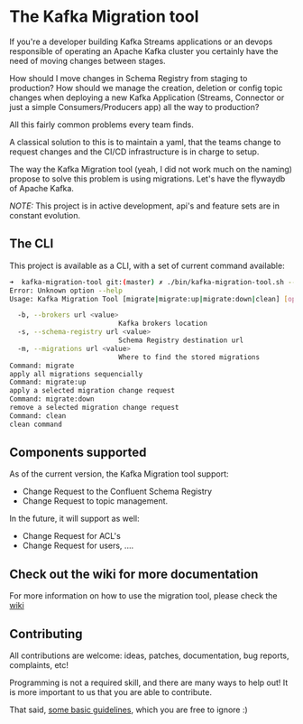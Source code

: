 # The Kafka Migration tool

If you're a developer building Kafka Streams applications or an devops responsible of operating an 
Apache Kafka cluster you certainly have the need of moving changes between stages.

How should I move changes in Schema Registry from staging to production? How should we manage the 
creation, deletion or config topic changes when deploying a new Kafka Application (Streams, Connector
or just a simple Consumers/Producers app) all the way to production? 

All this fairly common problems every team finds.

A classical solution to this is to maintain a yaml, that the teams change to request changes and the
CI/CD infrastructure is in charge to setup.

The way the Kafka Migration tool (yeah, I did not work much on the naming) propose to solve this problem is using migrations. 
Let's have the flywaydb of Apache Kafka.

*NOTE:* This project is in active development, api's and feature sets are in constant evolution.

## The CLI

This project is available as a CLI, with a set of current command available:

```bash
➜  kafka-migration-tool git:(master) ✗ ./bin/kafka-migration-tool.sh --help
Error: Unknown option --help
Usage: Kafka Migration Tool [migrate|migrate:up|migrate:down|clean] [options]

  -b, --brokers url <value>
                           Kafka brokers location
  -s, --schema-registry url <value>
                           Schema Registry destination url
  -m, --migrations url <value>
                           Where to find the stored migrations
Command: migrate
apply all migrations sequencially
Command: migrate:up
apply a selected migration change request
Command: migrate:down
remove a selected migration change request
Command: clean
clean command
```

## Components supported

As of the current version, the Kafka Migration tool support:

* Change Request to the Confluent Schema Registry
* Change Request to topic management.

In the future, it will support as well:

* Change Request for ACL's
* Change Request for users, ....

## Check out the wiki for more documentation

For more information on how to use the migration tool, please check the [wiki](https://github.com/purbon/kafka-migration-tool/wiki)

## Contributing

All contributions are welcome: ideas, patches, documentation, bug reports,
complaints, etc!

Programming is not a required skill, and there are many ways to help out!
It is more important to us that you are able to contribute.

That said, [some basic guidelines](CONTRIBUTING.md), which you are free to ignore :)
